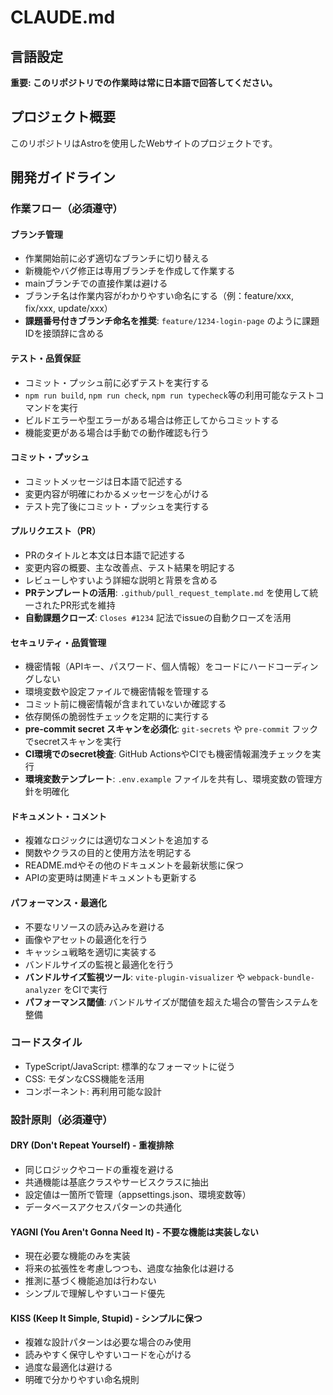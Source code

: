 # CLAUDE.md

## 言語設定
**重要: このリポジトリでの作業時は常に日本語で回答してください。**

## プロジェクト概要
このリポジトリはAstroを使用したWebサイトのプロジェクトです。

## 開発ガイドライン

### 作業フロー（必須遵守）

#### ブランチ管理
- 作業開始前に必ず適切なブランチに切り替える
- 新機能やバグ修正は専用ブランチを作成して作業する
- mainブランチでの直接作業は避ける
- ブランチ名は作業内容がわかりやすい命名にする（例：feature/xxx, fix/xxx, update/xxx）
- **課題番号付きブランチ命名を推奨**: `feature/1234-login-page` のように課題IDを接頭辞に含める

#### テスト・品質保証
- コミット・プッシュ前に必ずテストを実行する
- `npm run build`, `npm run check`, `npm run typecheck`等の利用可能なテストコマンドを実行
- ビルドエラーや型エラーがある場合は修正してからコミットする
- 機能変更がある場合は手動での動作確認も行う

#### コミット・プッシュ
- コミットメッセージは日本語で記述する
- 変更内容が明確にわかるメッセージを心がける
- テスト完了後にコミット・プッシュを実行する

#### プルリクエスト（PR）
- PRのタイトルと本文は日本語で記述する
- 変更内容の概要、主な改善点、テスト結果を明記する
- レビューしやすいよう詳細な説明と背景を含める
- **PRテンプレートの活用**: `.github/pull_request_template.md` を使用して統一されたPR形式を維持
- **自動課題クローズ**: `Closes #1234` 記法でissueの自動クローズを活用

#### セキュリティ・品質管理
- 機密情報（APIキー、パスワード、個人情報）をコードにハードコーディングしない
- 環境変数や設定ファイルで機密情報を管理する
- コミット前に機密情報が含まれていないか確認する
- 依存関係の脆弱性チェックを定期的に実行する
- **pre-commit secret スキャンを必須化**: `git-secrets` や `pre-commit` フックでsecretスキャンを実行
- **CI環境でのsecret検査**: GitHub ActionsやCIでも機密情報漏洩チェックを実行
- **環境変数テンプレート**: `.env.example` ファイルを共有し、環境変数の管理方針を明確化

#### ドキュメント・コメント
- 複雑なロジックには適切なコメントを追加する
- 関数やクラスの目的と使用方法を明記する
- README.mdやその他のドキュメントを最新状態に保つ
- APIの変更時は関連ドキュメントも更新する

#### パフォーマンス・最適化
- 不要なリソースの読み込みを避ける
- 画像やアセットの最適化を行う
- キャッシュ戦略を適切に実装する
- バンドルサイズの監視と最適化を行う
- **バンドルサイズ監視ツール**: `vite-plugin-visualizer` や `webpack-bundle-analyzer` をCIで実行
- **パフォーマンス閾値**: バンドルサイズが閾値を超えた場合の警告システムを整備

### コードスタイル
- TypeScript/JavaScript: 標準的なフォーマットに従う
- CSS: モダンなCSS機能を活用
- コンポーネント: 再利用可能な設計

### 設計原則（必須遵守）

#### DRY (Don't Repeat Yourself) - 重複排除
- 同じロジックやコードの重複を避ける
- 共通機能は基底クラスやサービスクラスに抽出
- 設定値は一箇所で管理（appsettings.json、環境変数等）
- データベースアクセスパターンの共通化

#### YAGNI (You Aren't Gonna Need It) - 不要な機能は実装しない
- 現在必要な機能のみを実装
- 将来の拡張性を考慮しつつも、過度な抽象化は避ける
- 推測に基づく機能追加は行わない
- シンプルで理解しやすいコード優先

#### KISS (Keep It Simple, Stupid) - シンプルに保つ
- 複雑な設計パターンは必要な場合のみ使用
- 読みやすく保守しやすいコードを心がける
- 過度な最適化は避ける
- 明確で分かりやすい命名規則